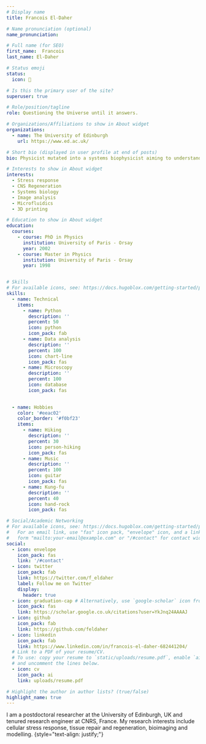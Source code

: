 ```yaml
---
# Display name
title: Francois El-Daher

# Name pronunciation (optional)
name_pronunciation:

# Full name (for SEO)
first_name:  Francois
last_name: El-Daher

# Status emoji
status:
  icon: 🤔

# Is this the primary user of the site?
superuser: true

# Role/position/tagline
role: Questioning the Universe until it answers.

# Organizations/Affiliations to show in About widget
organizations:
  - name: The University of Edinburgh
    url: https://www.ed.ac.uk/

# Short bio (displayed in user profile at end of posts)
bio: Physicist mutated into a systems biophysicist aiming to understand how biological systems respond and adapt to critical conditions such as stress and injuries.

# Interests to show in About widget
interests:
  - Stress response
  - CNS Regeneration
  - Systems biology
  - Image analysis
  - Microfluidics
  - 3D printing

# Education to show in About widget
education:
  courses:
    - course: PhD in Physics
      institution: University of Paris - Orsay
      year: 2002
    - course: Master in Physics
      institution: University of Paris - Orsay
      year: 1998


# Skills
# For available icons, see: https://docs.hugoblox.com/getting-started/page-builder/#icons
skills:
  - name: Technical
    items:
      - name: Python
        description: ''
        percent: 50
        icon: python
        icon_pack: fab
      - name: Data analysis
        description: ''
        percent: 100
        icon: chart-line
        icon_pack: fas
      - name: Microscopy
        description: ''
        percent: 100
        icon: database
        icon_pack: fas

        
  - name: Hobbies
    color: '#eeac02'
    color_border: '#f0bf23'
    items:
      - name: Hiking
        description: ''
        percent: 30
        icon: person-hiking
        icon_pack: fas
      - name: Music
        description: ''
        percent: 100
        icon: guitar
        icon_pack: fas
      - name: Kung-fu
        description: ''
        percent: 40
        icon: hand-rock
        icon_pack: fas

# Social/Academic Networking
# For available icons, see: https://docs.hugoblox.com/getting-started/page-builder/#icons
#   For an email link, use "fas" icon pack, "envelope" icon, and a link in the
#   form "mailto:your-email@example.com" or "/#contact" for contact widget.
social:
  - icon: envelope
    icon_pack: fas
    link: '/#contact'
  - icon: twitter
    icon_pack: fab
    link: https://twitter.com/f_eldaher
    label: Follow me on Twitter
    display:
      header: true
  - icon: graduation-cap # Alternatively, use `google-scholar` icon from `ai` icon pack
    icon_pack: fas
    link: https://scholar.google.co.uk/citations?user=YkJnq24AAAAJ
  - icon: github
    icon_pack: fab
    link: https://github.com/feldaher
  - icon: linkedin
    icon_pack: fab
    link: https://www.linkedin.com/in/francois-el-daher-682441204/
  # Link to a PDF of your resume/CV.
  # To use: copy your resume to `static/uploads/resume.pdf`, enable `ai` icons in `params.yaml`,
  # and uncomment the lines below.
  - icon: cv
    icon_pack: ai
    link: uploads/resume.pdf

# Highlight the author in author lists? (true/false)
highlight_name: true
---
```


I am a postdoctoral researcher at the University of Edinburgh, UK and tenured research engineer at CNRS, France. My research interests include cellular stress response, tissue repair and regeneration, bioimaging and modelling. 
{style="text-align: justify;"}
